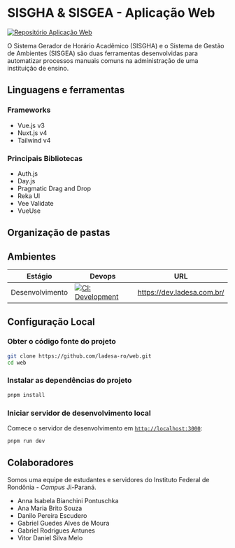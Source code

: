 # SISGHA & SISGEA - Aplicação Web

[![Repositório Aplicação Web][github-web-application-icon]][github-web-application-href]

O Sistema Gerador de Horário Acadêmico (SISGHA) e o Sistema de Gestão de Ambientes (SISGEA) são duas ferramentas desenvolvidas para automatizar processos manuais comuns na administração de uma instituição de ensino.

<!-- desenvolver mais sobre os dois sistemas -->

## Linguagens e ferramentas

### Frameworks
- Vue.js v3
- Nuxt.js v4
- Tailwind v4

### Principais Bibliotecas
- Auth.js
- Day.js
- Pragmatic Drag and Drop
- Reka UI
- Vee Validate
- VueUse

## Organização de pastas

<!-- seção pendente -->

## Ambientes

| Estágio         | Devops                                                      | URL                          |
| --------------- | ----------------------------------------------------------- | ---------------------------- |
| Desenvolvimento | [![CI: Development][action-ci-dev-src]][action-ci-dev-href] | <https://dev.ladesa.com.br/> |

## Configuração Local

### Obter o código fonte do projeto

```bash
git clone https://github.com/ladesa-ro/web.git
cd web
```

### Instalar as dependências do projeto

```bash
pnpm install
```

### Iniciar servidor de desenvolvimento local

Comece o servidor de desenvolvimento em [`http://localhost:3000`](http://localhost:3000):

```bash
pnpm run dev
```

## Colaboradores
Somos uma equipe de estudantes e servidores do Instituto Federal de Rondônia - _Campus_ Ji-Paraná.
- Anna Isabela Bianchini Pontuschka
- Ana Maria Brito Souza
- Danilo Pereira Escudero
- Gabriel Guedes Alves de Moura
- Gabriel Rodrigues Antunes
- Vitor Daniel Silva Melo

<!-- Badges -->

<!-- Badges / GitHub -->

[github-web-application-icon]: https://img.shields.io/badge/GitHub-Web-black?style=for-the-badge&logo=GitHub&logoColor=white&labelColor=black&color=white
[github-web-application-href]: https://github.com/ladesa-ro/web

<!-- Badges / Actions / Production  -->

[action-ci-prod-src]: https://img.shields.io/github/actions/workflow/status/ladesa-ro/web/cd.yml?style=flat&logo=github&logoColor=white&label=CI@production&branch=production&labelColor=18181B
[action-ci-prod-href]: https://github.com/ladesa-ro/web/actions/workflows/cd.yml?query=branch%3Aproduction

<!-- Badges / Actions / Development  -->

[action-ci-dev-src]: https://img.shields.io/github/actions/workflow/status/ladesa-ro/web/cd.yml?style=flat&logo=github&logoColor=white&label=CI@development&branch=main&labelColor=18181B
[action-ci-dev-href]: https://github.com/ladesa-ro/web/actions/workflows/cd.yml?query=branch%3Amain

<!-- #endregion conteudo -->
